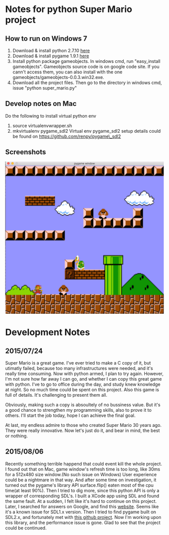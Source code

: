 Notes for python Super Mario project
=====

How to run on Windows 7
----
1. Download & install python 2.7.10 [here](https://www.python.org/downloads/)
2. Download & install pygame 1.9.1 [here](http://pygame.org/ftp/pygame-1.9.1.win32-py2.7.msi)
3. Install python package gameobjects. In windows cmd, run "easy\_install gameobjects". Gameobjects source code is on google code site. If you cann't access them, you can also install with the one gameobjects/gameobjects-0.0.3.win32.exe.
4. Download all the project files. Then go to the directory in windows cmd, issue "python super\_mario.py"

Develop notes on Mac
----
Do the following to install virtual python env
1. source virtualenvwrapper.sh
2. mkvirtualenv pygame\_sdl2
Virtual env pygame\_sdl2 setup details could be found on https://github.com/renpy/pygame\_sdl2

Screenshots
----
![GCH IPC](./desc_png/super_mario_1.png)

Development Notes
=====

2015/07/24
-----

Super Mario is a great game. I've ever tried to make a C copy of it, but
utimatly failed, because too many infrastructures were needed, and it's really
time consuming. Now with python armed, I plan to try again. However, I'm not
sure how far away I can go, and whether I can copy this great game with python.
I've to go to office during the day, and study knew knowledge at night. So no
much time could be spent on this project. Also this game is full of details.
It's challenging to present them all.

Obviously, making such a copy is absoultely of no bussiness value. But it's a
good chance to strengthen my programming skills, also to prove it to others.
I'll start the job today, hope I can achieve the final goal.

At last, my endless admire to those who created Super Mario 30 years ago. They were
really innovative. Now let's just do it, and bear in mind, the best or nothing.


2015/08/06
----
Recently something terrible happend that could event kill the whole project. I found out that on Mac, game window's refresh time is too long, like 30ms for a 512x480 size window.(No such issue on Windows) User experience could be a nightmare in that way. And after some time on investigation, it turned out the pygame's library API surface.flip() eaten most of the cpu time(at least 90%). Then I tried to dig more, since this python API is only a wrapper of corresponding SDL's. I built a XCode app using SDL and found the same fault. At a sudden, I felt like it's hard to continue on this project.
Later, I searched for answers on Google, and find this [website](http://sdl.beuc.net/sdl.wiki/FAQ_MacOS_X_Windowed_Mode_is_slow). Seems like it's a known issue for SDL1.x version.
Then I tried to find pygame built on SDL2.x, and fortunately met with [this github project](https://github.com/renpy/pygame_sdl2). Now I'm working upon this library, and the performance issue is gone.
Glad to see that the project could be continued.
